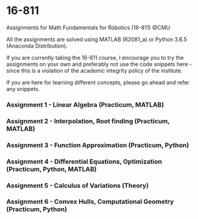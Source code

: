 # 16-811
Assignments for Math Fundamentals for Robotics (16-811) @CMU

All the assignments are solved using MATLAB (R2081_a) or Python 3.6.5 (Anaconda Distribution). 

If you are currently taking the 16-811 course, I encourage you to try the assignments on your own and preferably not use the code snippets here - since this is a violation of the academic integrity policy of the institute.  

If you are here for learning different concepts, please go ahead and refer any snippets.

### Assignment 1 - Linear Algebra (Practicum, MATLAB)
### Assignment 2 - Interpolation, Root finding (Practicum, MATLAB)
### Assignment 3 - Function Approximation (Practicum, Python)
### Assignment 4 - Differential Equations, Optimization (Practicum, Python, MATLAB)
### Assignment 5 - Calculus of Variations (Theory)
### Assignment 6 - Convex Hulls, Computational Geometry (Practicum, Python)
